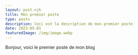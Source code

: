 ```yaml
---
layout: post.njk
title: Mon premier poste
type: posts
description: Ceci est la description de mon premier poste
date: 2023-05-01
featuredImage: /img/image.webp
---
```


<p>Bonjour, voici le premier poste de mon blog<p>
